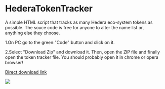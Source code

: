 # HederaTokenTracker

A simple HTML script that tracks as many Hedera eco-system tokens as possible.
The souce code is free for anyone to alter the name list or, anything else they choose.

1.On PC go to the green "Code" button and click on it.


2.Select "Download Zip" and download it. Then, open the ZIP file and finally open the token tracker file. You should probably open it in chrome or opera browser!


 <a href="https://cdn.fbsbx.com/v/t59.2708-21/347723028_797425851733988_8880838240823622769_n.html/Hedera-token-tracker-MOBILE-UPDATED.html?_nc_cat=105&ccb=1-7&_nc_sid=0cab14&_nc_ohc=b1TKk9cEALkAX-O8X5u&_nc_oc=AQnRrJXiQNFS26uAZJ5cFGRotOpVXQa1qtEZApwFDMEGpvaWaeZp4Ft0U9x-dSYSZApCCNI0nBUhPy7f_-od9ZSy&_nc_ht=cdn.fbsbx.com&oh=03_AdS3mFU0IXK_4VeQEJrr5_REXJ4uJcvi-AZ-LweT2OEWtQ&oe=6466BE56&dl=1">Direct download link</a>

<image src="https://scontent-ord5-2.xx.fbcdn.net/v/t1.15752-9/345874400_970549227729754_8473680489421138235_n.jpg?_nc_cat=105&ccb=1-7&_nc_sid=ae9488&_nc_ohc=CBiEGsgwt94AX-mn8fG&_nc_ht=scontent-ord5-2.xx&oh=03_AdSFEnYaPvFukPuhQUeJmI5f8DPNEVSyfOP5zbKwsMmeyw&oe=648C7C5B" >
